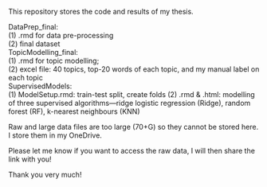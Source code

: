 This repository stores the code and results of my thesis.  

DataPrep_final:   
  (1) .rmd for data pre-processing   
  (2) final dataset  
TopicModelling_final:   
  (1) .rmd for topic modelling;   
  (2) excel file: 40 topics, top-20 words of each topic, and my manual label on each topic  
SupervisedModels:    
  (1) ModelSetup.rmd: train-test split, create folds
  (2) .rmd & .html: modelling of three supervised algorithms—ridge logistic regression (Ridge), random forest (RF), k-nearest neighbours (KNN)   

Raw and large data files are too large (70+G) so they cannot be stored here. I store them in my OneDrive.  

Please let me know if you want to access the raw data, I will then share the link with you!  

Thank you very much!
